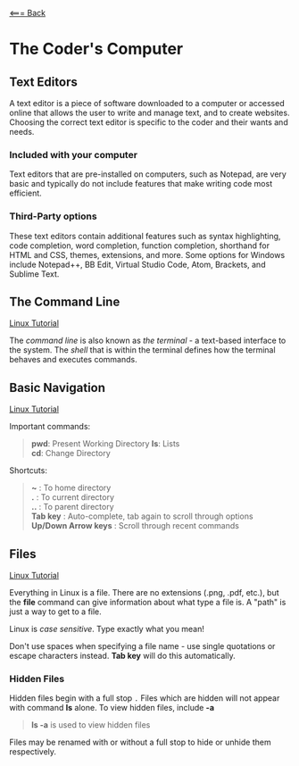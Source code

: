 [<=== Back](/README.md)

# The Coder's Computer
## Text Editors
A text editor is a piece of software downloaded to a computer or accessed online that allows the user to write and manage text, and to create websites. Choosing the correct text editor is specific to the coder and their wants and needs. 

### Included with your computer
Text editors that are pre-installed on computers, such as Notepad, are very basic and typically do not include features that make writing code most efficient.
### Third-Party options
These text editors contain additional features such as syntax highlighting, code completion, word completion, function completion, shorthand for HTML and CSS, themes, extensions, and more. Some options for Windows include Notepad++, BB Edit, Virtual Studio Code, Atom, Brackets, and Sublime Text. 

## The Command Line
[Linux Tutorial](https://ryanstutorials.net/linuxtutorial/commandline.php)

The *command line* is also known as *the terminal* - a text-based interface to the system.
The *shell* that is within the terminal defines how the terminal behaves and executes commands.

## Basic Navigation
[Linux Tutorial](https://ryanstutorials.net/linuxtutorial/commandline.php)

Important commands:

>**pwd**:  Present Working Directory
>**ls**:  Lists  
>**cd**:  Change Directory

Shortcuts:
>**~** :  To home directory  
>**.** :  To current directory  
>**..** :  To parent directory  
> **Tab key** :  Auto-complete, tab again to scroll through options  
> **Up/Down Arrow keys** :  Scroll through recent commands

## Files
[Linux Tutorial](https://ryanstutorials.net/linuxtutorial/aboutfiles.php)

Everything in Linux is a file. There are no extensions (.png, .pdf, etc.), but the **file** command can give information about what type a file is. A "path" is just a way to get to a file.

Linux is *case sensitive*. Type exactly what you mean!

Don't use spaces when specifying a file name - use single quotations or escape characters instead. **Tab key** will do this automatically.

### Hidden Files

Hidden files begin with a full stop `.`
Files which are hidden will not appear with command **ls** alone. To view hidden files, include **-a**
> **ls -a**  is used to view hidden files

Files may be renamed with or without a full stop to hide or unhide them respectively.

